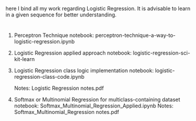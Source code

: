 here I bind all my work regarding Logistic Regression.
It is advisable to learn in a given sequence for better understanding.
#
1. Perceptron Technique
   notebook: perceptron-technique-a-way-to-logistic-regression.ipynb

2. Logistic Regression applied approach
   notebook: logistic-regression-sci-kit-learn

3. Logistic Regression class logic implementation
   notebook: logistic-regression-class-code.ipynb

   Notes: Logistic Regression notes.pdf

5. Softmax or Multinomial Regression for multiclass-containing dataset
   notebook: Softmax_Multinomial_Regression_Applied.ipynb
   Notes: Softmax_Multinomial_Regression notes.pdf


